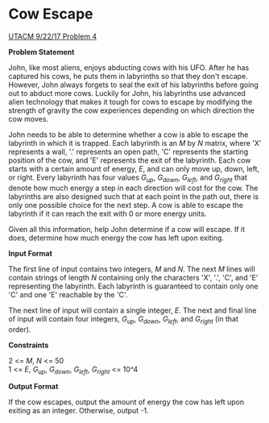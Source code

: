 # Cow Escape
[UTACM 9/22/17 Problem 4](https://www.hackerrank.com/contests/acm-922/challenges/cow-escape)

**Problem Statement**

John, like most aliens, enjoys abducting cows with his UFO. After he has captured his cows, he puts them in labyrinths so that they don't escape. However, John always forgets to seal the exit of his labyrinths before going out to abduct more cows. Luckily for John, his labyrinths use advanced alien technology that makes it tough for cows to escape by modifying the strength of gravity the cow experiences depending on which direction the cow moves.

John needs to be able to determine whether a cow is able to escape the labyrinth in which it is trapped. Each labyrinth is an *M* by *N* matrix, where 'X' represents a wall, '.' represents an open path, 'C' represents the starting position of the cow, and 'E' represents the exit of the labyrinth. Each cow starts with a certain amount of energy, *E*, and can only move up, down, left, or right. Every labyrinth has four values *G<sub>up</sub>*, *G<sub>down</sub>*, *G<sub>left</sub>*, and *G<sub>right</sub>* that denote how much energy a step in each direction will cost for the cow. The labyrinths are also designed such that at each point in the path out, there is only one possible choice for the next step. A cow is able to escape the labyrinth if it can reach the exit with 0 or more energy units.

Given all this information, help John determine if a cow will escape. If it does, determine how much energy the cow has left upon exiting.

**Input Format**

The first line of input contains two integers, *M* and *N*. The next *M* lines will contain strings of length *N* containing only the characters 'X', '.', 'C', and 'E' representing the labyrinth. Each labyrinth is guaranteed to contain only one 'C' and one 'E' reachable by the 'C'.

The next line of input will contain a single integer, *E*. The next and final line of input will contain four integers, *G<sub>up</sub>*, *G<sub>down</sub>*, *G<sub>left</sub>*, and *G<sub>right</sub>* (in that order).

**Constraints**

2 <= *M*, *N* <= 50  
1 <= *E*, *G<sub>up</sub>*, *G<sub>down</sub>*, *G<sub>left</sub>*, *G<sub>right</sub>* <= 10^4

**Output Format**

If the cow escapes, output the amount of energy the cow has left upon exiting as an integer. Otherwise, output -1.
